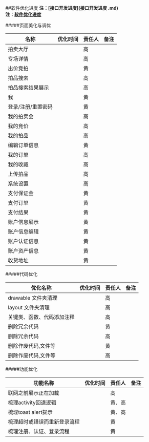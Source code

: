 ##软件优化进度
**注：[接口开发进度](接口开发进度 .md)**   
**注：[软件优化进度](软件优化进度.md)**  


#####页面美化与调优

| 名称 | 优化时间 | 责任人 | 备注 | 
|----------|------|------|-----|
| 拍卖大厅 | | 高 | |
| 专场详情 | | 高 | |
| 出价竞拍 | | 黄 | |
| 拍品搜索 | | 高 | |
| 拍品搜索结果展示 | | 高 | |
| 我 | | 黄 | |
| 登录/注册/重置密码 | | 黄 | |
| 我的拍卖会 | | 高 | |
| 我的竞价 | | 高 | |
| 我的拍品 | | 高 | |
| 编辑订单信息 | | 黄 | |
| 我的订单 | | 高 | |
| 我的收藏 | | 高 | |
| 上传拍品 | | 高 | |
| 系统设置 | | 高 | |
| 支付保证金 | | 黄 | |
| 支付订单 | | 黄 | |
| 支付结果 | | 黄 | |
| 账户信息展示 | | 黄 | |
| 账户信息编辑 | | 黄 | |
| 账户认证信息 | | 黄 | |
| 账户资产信息 | | 黄 | |
| 收货地址 | | 黄 | |


#####代码优化

| 优化名称 | 优化时间 | 责任人 | 备注 | 
|----------|------|------|-----|
| drawable 文件夹清理 | | 高 | |
| layout 文件夹清理 | | 高 | |
| 关键类、函数、代码添加注释 | | 高 | |
| 删除冗余代码 | | 黄 | |
| 删除冗余代码 | | 高 | |
| 删除作废代码,文件等 | | 黄 | |
| 删除作废代码,文件等 | | 高 | |

#####功能优化

| 功能名称 | 优化时间 | 责任人 | 备注 | 
|----------|------|------|-----|
| 联网之前展示正在加载 | | 高 | |
| 梳理activity回退逻辑 | | 黄、高 | |
| 梳理toast alert提示 | | 黄、高 | |
| 梳理超时或错误而重新登录流程 | | 黄| |
| 梳理注册、认证、登录流程 | | 黄| |






